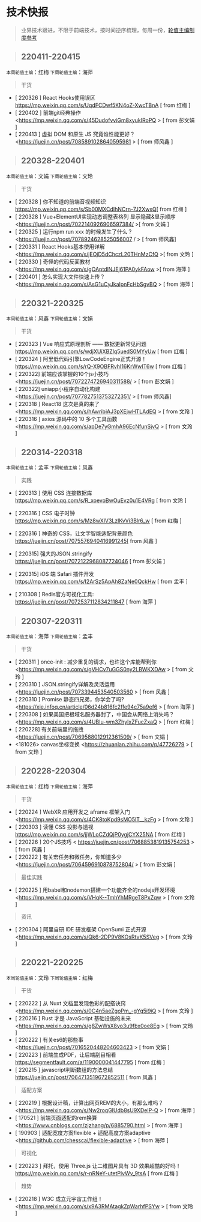 # 技术快报

> 业界技术跟进，不限于前端技术，按时间逆序梳理，每周一份，[轮值主编制度参考](./editors.md)


> ## 220411-220415

`本周轮值主编`：红梅 `下周轮值主编`：海萍

> 干货
* [ 220326 ] React Hooks使用误区  <https://mp.weixin.qq.com/s/UqdFCDwf5KN4oZ-XwcTBnA> [ from 红梅 ]
* [ 220402 ] 前端git经典操作<https://mp.weixin.qq.com/s/45DudofvviGm8xyukIRoPQ >  [ from 彭文娟 ]
* [ 220413 ] 虚拟 DOM 和原生 JS 究竟谁性能更好？<https://juejin.cn/post/7085891028640595981 >  [ from 师风鑫 ]


> ## 220328-220401

`本周轮值主编`：文娟 `下周轮值主编`：文玲

> 干货

* [ 220328 ] 你不知道的前端音视频知识 <https://mp.weixin.qq.com/s/Sb00MXCdIhNCrn-7J2XwsQ>[ from 红梅 ]
* [ 220328 ] Vue+ElementUI实现动态调整表格列 显示隐藏&显示顺序<https://juejin.cn/post/7022140926906597384/ >[ from 文娟 ]
* [ 220325 ] 运行npm run xxx 的时候发生了什么？<https://juejin.cn/post/7078924628525056007 / > [ from 师风鑫]
* [ 220331 ] React Hooks基本使用详解 <https://mp.weixin.qq.com/s/jEOjD5dChczL20THnMzCfQ >[ from 文玲 ]
* [ 220330 ] 奇怪的代码反面教材 <https://mp.weixin.qq.com/s/gOAptdlNJEj61PA0ykFAow >[ from 海萍 ]
* [ 220401 ] 怎么实现大文件快速上传？ <https://mp.weixin.qq.com/s/AsG1uCyJkaIpnFcHbSgvBQ >  [ from 海萍 ]


> ## 220321-220325

`本周轮值主编`：风鑫 `下周轮值主编`：文娟

> 干货

* [ 220323 ] Vue 响应式原理剖析 —— 数据更新常见问题  <https://mp.weixin.qq.com/s/wdjXUiXBZlq5uedS0MYyUw> [ from 红梅 ]
* [ 220324 ] 阿里低代码引擎LowCodeEngine正式开源！ <https://mp.weixin.qq.com/s/rQ-X9OBFRvhI16KrWwIT6w> [ from 红梅 ]
* [ 220322] 前端应该掌握的10个js小技巧<https://juejin.cn/post/7072274726940311588/ >  [ from 彭文娟 ]
* [ 220322] uniapp小程序自动化构建<https://juejin.cn/post/7077827513753272351/ >  [ from  师风鑫]
* [ 220318 ] React18 这次是真的来了 <https://mp.weixin.qq.com/s/hAwribiAJ3pXEjwHTLAdEQ > [ from 文玲 ]
* [ 220316 ] axios 源码中的 10 多个工具函数 <https://mp.weixin.qq.com/s/apDe7yGmhA96EcNfunSjvQ > [ from 文玲 ]

> ## 220314-220318

`本周轮值主编`：孟丰 `下周轮值主编`：风鑫

> 实践

* [ 220313 ] 使用 CSS 连接数据库 <https://mp.weixin.qq.com/s/R_xoevoBwOuEvz0u1E4VRg> [ from 文玲 ]

* [ 220316 ] CSS 电子时钟 <https://mp.weixin.qq.com/s/Mz8wXlV3LzlKvVi3Blr6_w> [ from 红梅 ]

* [ 220316 ] 神奇的 CSS，让文字智能适配背景颜色 <https://juejin.cn/post/7075576940416991245>[ from 风鑫 ]

* [ 220315] 强大的JSON.stringify <https://juejin.cn/post/7072122968087724046>  [ from 彭文娟 ]

* [ 220315] iOS 端 Safari 插件开发 <https://mp.weixin.qq.com/s/I2ArSz5ApAh8ZaNe0QckHw>  [ from 孟丰 ]

* [  210308 ] Redis官方可视化工具: <https://juejin.cn/post/7072537112834211847> [ from 海萍 ]

> ## 220307-220311

`本周轮值主编`：海萍 `下周轮值主编`：孟丰

> 干货
* [ 220311 ] once-init : 减少重复的请求，也许这个库能帮到你<https://mp.weixin.qq.com/s/gVHCv7uGGS0ny2LBWKXDAw >   [ from 文玲 ]
* [ 220310 ] JSON.stringify详解及灵活运用 <https://juejin.cn/post/7073394453540503560 > [ from 风鑫 ]
* [ 220310 ] Promise 静态四兄弟，你学会了吗? <https://xie.infoq.cn/article/06d24b816fc2ffe94c75a9ef6 > [ from 海萍 ]
* [ 220308 ] 如果美国把根域名服务器封了，中国会从网络上消失吗？ <https://mp.weixin.qq.com/s/4UBIu-wm3ZhyIxZFucZxaQ > [ from 红梅 ]
* [ 220228] 有关前端里的拖拽<https://juejin.cn/post/7069588012912361509/ >  [ from 文娟 ]
* <181026> canvas坐标变换 <https://zhuanlan.zhihu.com/p/47726279 > [ from 文玲 ]



> ## 220228-220304

`本周轮值主编`：红梅 `下周轮值主编`：海萍

> 干货
* [ 220224 ] WebXR 应用开发之 aframe 框架入门 <https://mp.weixin.qq.com/s/4CK8toKpd9sMO5lT__kzFg >   [ from 文玲 ]
* [ 220303 ] 读懂 CSS 投影与透视 <https://mp.weixin.qq.com/s/jjWLoCZdQjP0ygjCYX25NA> [ from 红梅 ]
* [ 220226 ] 20个JS技巧 < https://juejin.cn/post/7068853819135754253 > [ from 风鑫 ]
* [ 220222 ] 有关宏任务和微任务，你知道多少<https://juejin.cn/post/7064596910878752804/ >  [ from 彭文娟 ]

> 最佳实践
* [ 220225 ] 用babel和nodemon搭建一个功能齐全的nodejs开发环境 <https://mp.weixin.qq.com/s/VHqK--TmhYhMRgeT8PxZqw > [ from 文玲 ]

> 资讯
* [ 220304 ] 阿里自研 IDE 研发框架 OpenSumi 正式开源 <https://mp.weixin.qq.com/s/Qk6-2DP9V8KOsRtvK5SVeg > [ from 文玲 ]



> ## 220221-220225

`本周轮值主编`：文玲 `下周轮值主编`：红梅

> 干货
* [ 220222 ] 从 Nuxt 文档里发现色彩的配搭诀窍 <https://mp.weixin.qq.com/s/0C4n5aeZgoPm_-gYg5i9iQ > [ from 文玲 ]
* [ 220216 ] Rust 才是 JavaScript 基础设施的未来 <https://mp.weixin.qq.com/s/g8ZwWsX8yo3u9fbx0oe8Eg > [ from 文玲 ]
* [ 220222 ] 有关es6的那些事<https://juejin.cn/post/7016520448204603423 >  [ from 文娟 ]
* [ 220223 ] 前端生成PDF，让后端刮目相看 <https://segmentfault.com/a/1190000041447795> [ from 红梅 ]
* [ 220215 ] javascript判断数组的方法总结<https://juejin.cn/post/7064713519672852511> [ from 风鑫 ]

> 适配方案
* [ 220219 ] 根据设计稿，计算出网页REM的大小，有那么难吗？<https://mp.weixin.qq.com/s/Nw2roqGIUdb8sU9XDeIP-Q > [ from 海萍 ]
* [ 170521 ] 前端页面适配的rem换算 <https://www.cnblogs.com/zjzhang/p/6885790.html > [ from 海萍 ]
* [ 190903 ] 适配宽度方案flexible + 适配高度方案adaptive <https://github.com/chesscai/flexible-adaptive > [ from 海萍 ]

> 可视化
* [ 220223 ] 拜托，使用 Three.js 让二维图片具有 3D 效果超酷的好吗！ <https://mp.weixin.qq.com/s/r-nRNeY-utetPlvWv_9tsA> [ from 红梅 ]

> 趋势
* [ 220218 ] W3C 成立元宇宙工作组！ <https://mp.weixin.qq.com/s/x9A3RMAtagkZpWarhfPSYw > [ from 文玲 ]




